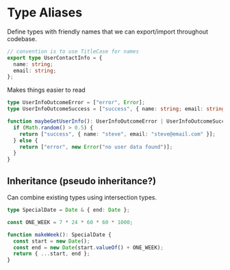 # Type Aliases

Define types with friendly names that we can export/import throughout codebase.

```ts
// convention is to use TitleCase for names
export type UserContactInfo = {
  name: string;
  email: string;
};
```

Makes things easier to read

```ts
type UserInfoOutcomeError = ["error", Error];
type UserInfoOutcomeSuccess = ["success", { name: string; email: string }];

function maybeGetUserInfo(): UserInfoOutcomeError | UserInfoOutcomeSuccess {
  if (Math.random() > 0.5) {
    return ["success", { name: "steve", email: "steve@email.com" }];
  } else {
    return ["error", new Error("no user data found")];
  }
}
```

## Inheritance (pseudo inheritance?)

Can combine existing types using intersection types.

```ts
type SpecialDate = Date & { end: Date };

const ONE_WEEK = 7 * 24 * 60 * 60 * 1000;

function makeWeek(): SpecialDate {
  const start = new Date();
  const end = new Date(start.valueOf() + ONE_WEEK);
  return { ...start, end };
}
```
